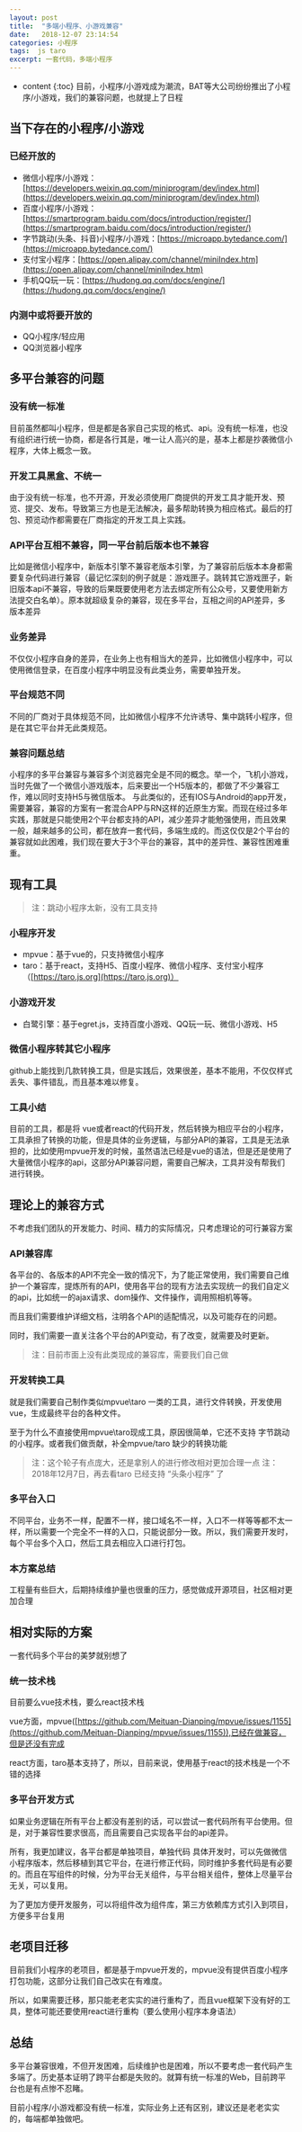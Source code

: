 ```yaml
---
layout: post
title:  "多端小程序、小游戏兼容"
date:   2018-12-07 23:14:54
categories: 小程序
tags:  js taro
excerpt: 一套代码，多端小程序
---
```


* content
{:toc}
目前，小程序/小游戏成为潮流，BAT等大公司纷纷推出了小程序/小游戏，我们的兼容问题，也就提上了日程

## 当下存在的小程序/小游戏

### 已经开放的
+ 微信小程序/小游戏：[https://developers.weixin.qq.com/miniprogram/dev/index.html](https://developers.weixin.qq.com/miniprogram/dev/index.html)
+ 百度小程序/小游戏：[https://smartprogram.baidu.com/docs/introduction/register/](https://smartprogram.baidu.com/docs/introduction/register/)
+ 字节跳动(头条、抖音)小程序/小游戏：[https://microapp.bytedance.com/](https://microapp.bytedance.com/)
+ 支付宝小程序：[https://open.alipay.com/channel/miniIndex.htm](https://open.alipay.com/channel/miniIndex.htm)
+ 手机QQ玩一玩：[https://hudong.qq.com/docs/engine/](https://hudong.qq.com/docs/engine/)

### 内测中或将要开放的
+ QQ小程序/轻应用
+ QQ浏览器小程序

## 多平台兼容的问题

### 没有统一标准
目前虽然都叫小程序，但是都是各家自己实现的格式、api。没有统一标准，也没有组织进行统一协商，都是各行其是，唯一让人高兴的是，基本上都是抄袭微信小程序，大体上概念一致。

### 开发工具黑盒、不统一
由于没有统一标准，也不开源，开发必须使用厂商提供的开发工具才能开发、预览、提交、发布。导致第三方也是无法解决，最多帮助转换为相应格式。最后的打包、预览动作都需要在厂商指定的开发工具上实践。

### API平台互相不兼容，同一平台前后版本也不兼容
比如是微信小程序中，新版本引擎不兼容老版本引擎，为了兼容前后版本本身都需要复杂代码进行兼容（最记忆深刻的例子就是：游戏匣子。跳转其它游戏匣子，新旧版本api不兼容，导致的后果既要使用老方法去绑定所有公众号，又要使用新方法提交白名单）。原本就超级复杂的兼容，现在多平台，互相之间的API差异，多版本差异

### 业务差异
不仅仅小程序自身的差异，在业务上也有相当大的差异，比如微信小程序中，可以使用微信登录，在百度小程序中明显没有此类业务，需要单独开发。

### 平台规范不同
不同的厂商对于具体规范不同，比如微信小程序不允许诱导、集中跳转小程序，但是在其它平台并无此类规范。

### 兼容问题总结
小程序的多平台兼容与兼容多个浏览器完全是不同的概念。举一个，飞机小游戏，当时先做了一个微信小游戏版本，后来要出一个H5版本的，都做了不少兼容工作，难以同时支持H5与微信版本。
与此类似的，还有IOS与Android的app开发，需要兼容，兼容的方案有一套混合APP与RN这样的近原生方案。而现在经过多年实践，那就是只能使用2个平台都支持的API，减少差异才能勉强使用，而且效果一般，越来越多的公司，都在放弃一套代码，多端生成的。而这仅仅是2个平台的兼容就如此困难，我们现在要大于3个平台的兼容，其中的差异性、兼容性困难重重。

## 现有工具
> 注：跳动小程序太新，没有工具支持

### 小程序开发
+ mpvue：基于vue的，只支持微信小程序
+ taro：基于react，支持H5、百度小程序、微信小程序、支付宝小程序（[https://taro.js.org](https://taro.js.org)）


### 小游戏开发
+ 白鹭引擎：基于egret.js，支持百度小游戏、QQ玩一玩、微信小游戏、H5

### 微信小程序转其它小程序
github上能找到几款转换工具，但是实践后，效果很差，基本不能用，不仅仅样式丢失、事件错乱，而且基本难以修复。


### 工具小结
目前的工具，都是将 vue或者react的代码开发，然后转换为相应平台的小程序，工具承担了转换的功能，但是具体的业务逻辑，与部分API的兼容，工具是无法承担的，比如使用mpvue开发的时候，虽然语法已经是vue的语法，但是还是使用了大量微信小程序的api，这部分API兼容问题，需要自己解决，工具并没有帮我们进行转换。

## 理论上的兼容方式
不考虑我们团队的开发能力、时间、精力的实际情况，只考虑理论的可行兼容方案

### API兼容库
各平台的、各版本的API不完全一致的情况下，为了能正常使用，我们需要自己维护一个兼容库，提炼所有的API，使用各平台的现有方法去实现统一的我们自定义的api，比如统一的ajax请求、dom操作、文件操作，调用照相机等等。

而且我们需要维护详细文档，注明各个API的适配情况，以及可能存在的问题。

同时，我们需要一直关注各个平台的API变动，有了改变，就需要及时更新。

> 注：目前市面上没有此类现成的兼容库，需要我们自己做

### 开发转换工具
就是我们需要自己制作类似mpvue\taro 一类的工具，进行文件转换，开发使用vue，生成最终平台的各种文件。

至于为什么不直接使用mpvue\taro现成工具，原因很简单，它还不支持 字节跳动的小程序。或者我们做贡献，补全mpvue/taro 缺少的转换功能

> 注：这个轮子有点庞大，还是拿别人的进行修改相对更加合理一点
> 注：2018年12月7日，再去看taro 已经支持 “头条小程序” 了

### 多平台入口
不同平台，业务不一样，配置不一样，接口域名不一样，入口不一样等等都不太一样，所以需要一个完全不一样的入口，只能说部分一致。所以，我们需要开发时，每个平台多个入口，然后工具去相应入口进行打包。


### 本方案总结
工程量有些巨大，后期持续维护量也很重的压力，感觉做成开源项目，社区相对更加合理


## 相对实际的方案
一套代码多个平台的美梦就别想了

### 统一技术栈
目前要么vue技术栈，要么react技术栈

vue方面，mpvue([https://github.com/Meituan-Dianping/mpvue/issues/1155](https://github.com/Meituan-Dianping/mpvue/issues/1155)),已经在做兼容，但是还没有完成

react方面，taro基本支持了，所以，目前来说，使用基于react的技术栈是一个不错的选择

### 多平台开发方式
如果业务逻辑在所有平台上都没有差别的话，可以尝试一套代码所有平台使用。但是，对于兼容性要求很高，而且需要自己实现各平台的api差异。

所有，我更加建议，各平台都是单独项目，单独代码
具体开发时，可以先做微信小程序版本，然后移植到其它平台，在进行修正代码，同时维护多套代码是有必要的。而且在写组件的时候，分为平台无关组件，与平台相关组件，整体上尽量平台无关，可以复用。

为了更加方便开发服务，可以将组件改为组件库，第三方依赖库方式引入到项目，方便多平台复用

## 老项目迁移

目前我们小程序的老项目，都是基于mpvue开发的，mpvue没有提供百度小程序打包功能，这部分让我们自己改实在有难度。

所以，如果需要迁移，那只能老老实实的进行重构了，而且vue框架下没有好的工具，整体可能还要使用react进行重构（要么使用小程序本身语法）

## 总结

多平台兼容很难，不但开发困难，后续维护也是困难，所以不要考虑一套代码产生多端了。历史基本证明了跨平台都是失败的。就算有统一标准的Web，目前跨平台也是有点惨不忍睹。

目前小程序/小游戏都没有统一标准，实际业务上还有区别，建议还是老老实实的，每端都单独做吧。